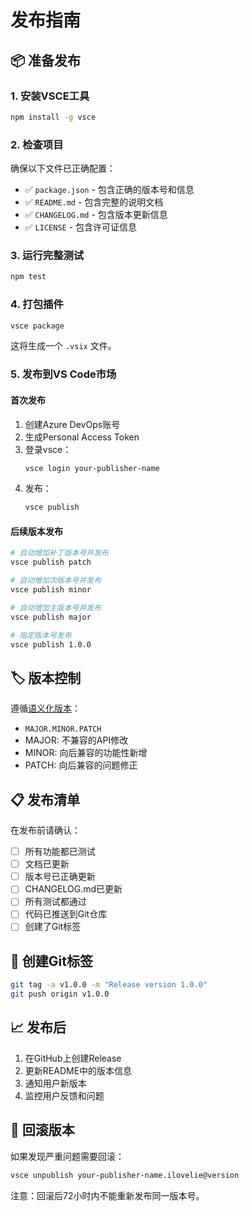 # 发布指南

## 📦 准备发布

### 1. 安装VSCE工具
```bash
npm install -g vsce
```

### 2. 检查项目
确保以下文件已正确配置：
- ✅ `package.json` - 包含正确的版本号和信息
- ✅ `README.md` - 包含完整的说明文档
- ✅ `CHANGELOG.md` - 包含版本更新信息
- ✅ `LICENSE` - 包含许可证信息

### 3. 运行完整测试
```bash
npm test
```

### 4. 打包插件
```bash
vsce package
```

这将生成一个 `.vsix` 文件。

### 5. 发布到VS Code市场

#### 首次发布
1. 创建Azure DevOps账号
2. 生成Personal Access Token
3. 登录vsce：
   ```bash
   vsce login your-publisher-name
   ```
4. 发布：
   ```bash
   vsce publish
   ```

#### 后续版本发布
```bash
# 自动增加补丁版本号并发布
vsce publish patch

# 自动增加次版本号并发布
vsce publish minor

# 自动增加主版本号并发布
vsce publish major

# 指定版本号发布
vsce publish 1.0.0
```

## 🏷️ 版本控制

遵循[语义化版本](https://semver.org/)：
- `MAJOR.MINOR.PATCH`
- MAJOR: 不兼容的API修改
- MINOR: 向后兼容的功能性新增
- PATCH: 向后兼容的问题修正

## 📋 发布清单

在发布前请确认：

- [ ] 所有功能都已测试
- [ ] 文档已更新
- [ ] 版本号已正确更新
- [ ] CHANGELOG.md已更新
- [ ] 所有测试都通过
- [ ] 代码已推送到Git仓库
- [ ] 创建了Git标签

## 🔖 创建Git标签

```bash
git tag -a v1.0.0 -m "Release version 1.0.0"
git push origin v1.0.0
```

## 📈 发布后

1. 在GitHub上创建Release
2. 更新README中的版本信息
3. 通知用户新版本
4. 监控用户反馈和问题

## 🚨 回滚版本

如果发现严重问题需要回滚：

```bash
vsce unpublish your-publisher-name.ilovelie@version
```

注意：回滚后72小时内不能重新发布同一版本号。
